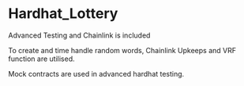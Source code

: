 # Hardhat_Lottery

Advanced Testing and Chainlink is included 

To create and time handle random words, Chainlink Upkeeps and VRF function are utilised.


Mock contracts are used in advanced hardhat testing.
